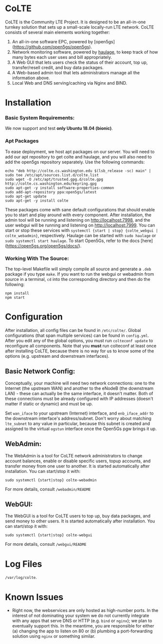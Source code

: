 # CoLTE
CoLTE is the Community LTE Project. It is designed to be an all-in-one turnkey solution that sets up a small-scale locally-run LTE network. CoLTE consists of several main elements working together:
1) An all-in-one software EPC, powered by [open5gs] (https://github.com/open5gs/open5gs).
2) Network monitoring software, powered by [haulage](https://github.com/uw-ictd/haulage), to keep track of how many bytes each user uses and bill appropriately.
3) A Web GUI that lets users check the status of their account, top up, transfer/resell credit, and buy data packages.
4) A Web-based admin tool that lets administrators manage all the information above.
5) Local Web and DNS serving/caching via Nginx and BIND.

# Installation
### Basic System Requirements:
We now support and test **only Ubuntu 18.04 (bionic)**.

### Apt Packages
To ease deployment, we host apt packages on our server. You will need to add our apt repository to get colte and haulage, and you will also need to add the open5gs repository separately. Use the following commands:
```
echo "deb http://colte.cs.washington.edu $(lsb_release -sc) main" | sudo tee /etc/apt/sources.list.d/colte.list
sudo wget -O /etc/apt/trusted.gpg.d/colte.gpg http://colte.cs.washington.edu/keyring.gpg
sudo apt-get -y install software-properties-common
sudo add-apt-repository ppa:open5gs/latest
sudo apt-get update
sudo apt-get -y install colte
```

These packages come with sane default configurations that should enable you to start and play around with every component. After installation, the admin tool will be running and listening on [http://localhost:7998](http://localhost:7998), and the user webgui will be running and listening on [http://localhost:7999](http://localhost:7999). You can start or stop these services with `systemctl {start | stop} {colte_webgui | colte_webadmin}`, respectively. Haulage can be started with `sudo haulage` or `sudo systemctl start haulage`. To start Open5Gs, refer to the docs [here] (https://open5gs.org/open5gs/docs/).

### Working With The Source:
The top-level Makefile will simply compile all source and generate a `.deb` package if you type `make`. If you want to run the webgui or webadmin from source in a terminal, `cd` into the corresponding directory and then do the following:
```
npm install
npm start
```

# Configuration
After installation, all config files can be found in `/etc/colte/`. Global configurations (that span multiple services) can be found in `config.yml`. After you edit any of the global options, you must run `colteconf update` to reconfigure all components. Note that you **must** run colteconf at least once after installing CoLTE, because there is no way for us to know some of the options (e.g. upstream and downstream interfaces).

## Basic Network Config:
Conceptually, your machine will need two network connections: one to the Internet (the upstream WAN) and another to the eNodeB (the downstream LAN) - these can actually be the same interface, it doesn't matter. Both of these connections must be already configured with IP addresses (doesn't matter if static or dynamic) and must be up.

Set `wan_iface` to your upstream (Internet) interface, and `enb_iface_addr` to the downstream interface's address/subnet. Don't worry about matching `lte_subnet` to any value in particular, because this subnet is created and assigned to the virtual `ogstun` interface once the Open5Gs pgw brings it up.

## WebAdmin:
The WebAdmin is a tool for CoLTE network administrators to change account balances, enable or disable specific users, topup accounts, and transfer money from one user to another. It is started automatically after installation. You can start/stop it with:
```
sudo systemctl {start|stop} colte-webadmin
```
For more details, consult `/webadmin/README`

## WebGUI:
The WebGUI is a tool for CoLTE users to top up, buy data packages, and send money to other users. It is started automatically after installation. You can start/stop it with:
```
sudo systemctl {start|stop} colte-webgui
```
For more details, consult `/webgui/README`

# Log Files
`/var/log/colte`.

# Known Issues
- Right now, the webservices are only hosted as high-number ports. In the interest of not dominating your system we do not currently integrate with any apps that serve DNS or HTTP (e.g. `bind` or `nginx`); we plan to eventually support this. In the meantime, you are responsible for either (a) changing the app to listen on 80 or (b) plumbing a port-forwarding solution using `nginx` or something similar.

